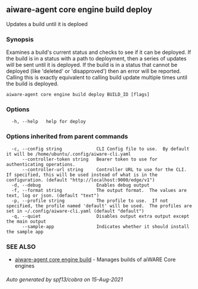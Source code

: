 ## aiware-agent core engine build deploy

Updates a build until it is deploed

### Synopsis

Examines a build's current status and checks to see if it can be deployed. If the
build is in a status with a path to deployment, then a series of updates will be
sent until it is deployed. If the build is in a status that cannot be deployed
(like 'deleted' or 'disapproved') then an error will be reported. Calling this
is exactly equivalent to calling build update multiple times until the build is
deployed.

```
aiware-agent core engine build deploy BUILD_ID [flags]
```

### Options

```
  -h, --help   help for deploy
```

### Options inherited from parent commands

```
  -c, --config string             CLI Config file to use.  By default it will be /home/ubuntu/.config/aiware-cli.yaml
      --controller-token string   Bearer token to use for authenticating operations.
      --controller-url string     Controller URL to use for the CLI.  If specified, this will be used instead of what is in the configuration. (default "http://localhost:9000/edge/v1")
  -d, --debug                     Enables debug output
  -f, --format string             The output format.  The values are text, log or json. (default "text")
  -p, --profile string            The profile to use.  If not specified, the profile named 'default' will be used.  The profiles are set in ~/.config/aiware-cli.yaml (default "default")
  -q, --quiet                     Disables output extra output except the main output
      --sample-app                Indicates whether it should install the sample app
```

### SEE ALSO

* [aiware-agent core engine build](/cli/aiware-agent_core_engine_build.md)	 - Manages builds of aiWARE Core engines

###### Auto generated by spf13/cobra on 15-Aug-2021
